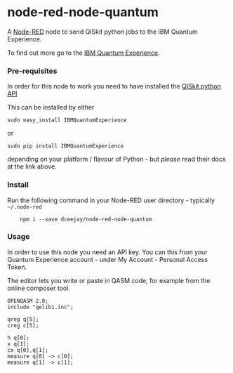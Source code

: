 node-red-node-quantum
=====================

A <a href="http://nodered.org" target="_new">Node-RED</a> node to send QISkit python jobs to the IBM Quantum Experience.

To find out more go to the [IBM Quantum Experience](https://quantumexperience.ng.bluemix.net/qx).

### Pre-requisites

In order for this node to work you need to have installed the
[QISkit python API](https://github.com/QISKit/qiskit-api-py)

This can be installed by either

    sudo easy_install IBMQuantumExperience

or

    sudo pip install IBMQuantumExperience

depending on your platform / flavour of Python - but *please* read their docs at the link above.


### Install

Run the following command in your Node-RED user directory - typically `~/.node-red`

        npm i --save dceejay/node-red-node-quantum

### Usage

In order to use this node you need an API key. You can this from your Quantum Experience account - under My Account - Personal Access Token.

The editor lets you write or paste in QASM code, for example from the online composer tool.

    OPENQASM 2.0;
    include "qelib1.inc";

    qreg q[5];
    creg c[5];

    h q[0];
    x q[1];
    cx q[0],q[1];
    measure q[0] -> c[0];
    measure q[1] -> c[1];
